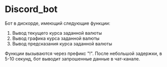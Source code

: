 # Discord_bot
Бот в дискорде, имеющий следующие функции:
1) Вывод текущего курса заданной валюты
2) Вывод графика курса заданной валюты
3) Вывод предсказания курса заданной валюты

Функции вызываются через префикс "!". После небольшой задержки, в 5-10 секунд, бот выводит запрошенные данные в чат-канале.
